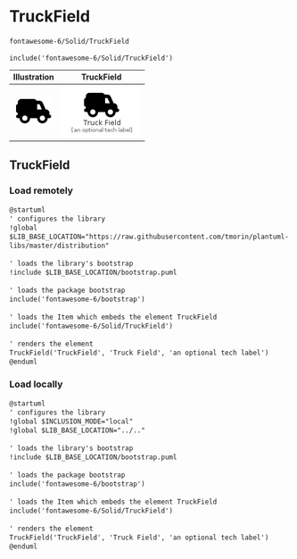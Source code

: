 # TruckField


```text
fontawesome-6/Solid/TruckField
```

```text
include('fontawesome-6/Solid/TruckField')
```



| Illustration | TruckField |
| :---: | :---: |
| ![illustration for Illustration](../../fontawesome-6/Solid/TruckField.png) | ![illustration for TruckField](../../fontawesome-6/Solid/TruckField.Local.png) |




## TruckField

### Load remotely
```plantuml
@startuml
' configures the library
!global $LIB_BASE_LOCATION="https://raw.githubusercontent.com/tmorin/plantuml-libs/master/distribution"

' loads the library's bootstrap
!include $LIB_BASE_LOCATION/bootstrap.puml

' loads the package bootstrap
include('fontawesome-6/bootstrap')

' loads the Item which embeds the element TruckField
include('fontawesome-6/Solid/TruckField')

' renders the element
TruckField('TruckField', 'Truck Field', 'an optional tech label')
@enduml
```

### Load locally
```plantuml
@startuml
' configures the library
!global $INCLUSION_MODE="local"
!global $LIB_BASE_LOCATION="../.."

' loads the library's bootstrap
!include $LIB_BASE_LOCATION/bootstrap.puml

' loads the package bootstrap
include('fontawesome-6/bootstrap')

' loads the Item which embeds the element TruckField
include('fontawesome-6/Solid/TruckField')

' renders the element
TruckField('TruckField', 'Truck Field', 'an optional tech label')
@enduml
```

